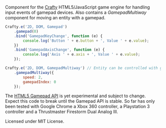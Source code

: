 Component for the [Crafty](http://craftyjs.com/) HTML5/JavaScript game engine for
handling input events of gamepad devices. Also contains a *GamepadMultiway*
component for moving an entity with a gamepad.

```javascript
Crafty.e('2D, DOM, Gamepad')
    .gamepad(0)
    .bind('GamepadKeyChange', function (e) {
        console.log('Button ' + e.button + ', Value ' + e.value);
    })
    .bind('GamepadAxisChange', function (e) {
        console.log('Axis ' + e.axis + ', Value ' + e.value);
    });

Crafty.e('2D, DOM, GamepadMultiway') // Entity can be controlled with gamepad
    .gamepadMultiway({
        speed: 2,
        gamepadIndex: 0
    });
```

The [HTML5 Gamepad API](http://www.html5rocks.com/en/tutorials/doodles/gamepad/)
is yet experimental and subject to change. Expect this code to break until the
Gamepad API is stable. So far has only been tested with Google Chrome a Xbox 360
controller, a Playstation 3 controller and a Thrustmaster Firestorm Dual
Analog III.

Licensed under MIT License.
